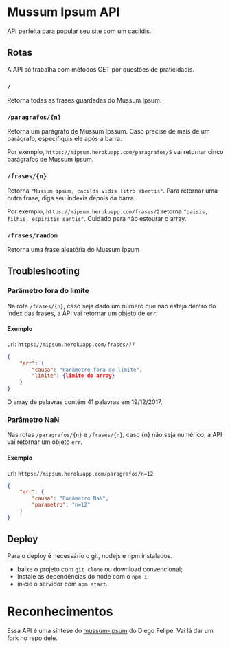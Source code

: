 # Mussum Ipsum API
API perfeita para popular seu site com um cacildis.

## Rotas
A API só trabalha com métodos GET por questões de praticidadis.

### `/`
Retorna todas as frases guardadas do Mussum Ipsum.

### `/paragrafos/{n}`
Retorna um parágrafo de Mussum Ipssum. Caso precise de mais de um parágrafo, especifiquis ele após a barra.

Por exemplo, `https://mipsum.herokuapp.com/paragrafos/5` vai retornar cinco parágrafos de Mussum Ipsum.

### `/frases/{n}`
Retorna `"Mussum ipsum, cacilds vidis litro abertis"`. Para retornar uma outra frase, diga seu indexis depois da barra.

Por exemplo, `https://mipsum.herokuapp.com/frases/2` retorna `"paisis, filhis, espiritis santis"`. Cuidado para não estourar o array.

### `/frases/random`
Retorna uma frase aleatória do Mussum Ipsum

## Troubleshooting

### Parâmetro fora do limite
Na rota `/frases/{n}`, caso seja dado um número que não esteja dentro do index das frases, a API vai retornar um objeto de `err`.

#### Exemplo
url: `https://mipsum.herokuapp.com/frases/77`
```json
{
    "err": {
        "causa": "Parâmetro fora do limite",
        "limite": {limite do array}
    }
}
```
O array de palavras contém 41 palavras em 19/12/2017.
### Parâmetro NaN
Nas rotas `/paragrafos/{n}` e `/frases/{n}`, caso {n} não seja numérico, a API vai retornar um objeto `err`.

#### Exemplo
url: `https://mipsum.herokuapp.com/paragrafos/n=12`
```json
{
    "err": {
        "causa": "Parâmetro NaN",
        "parametro": "n=12"
    }
}
```

## Deploy
Para o deploy é necessário o git, nodejs e npm instalados.
+ baixe o projeto com `git clone` ou download convencional;
+ instale as dependências do node com o `npm i`;
+ inicie o servidor com `npm start`.

# Reconhecimentos
Essa API é uma síntese do [mussum-ipsum](https://github.com/diegofelipece/mussum-ipsum) do Diego Felipe. Vai lá dar um fork no repo dele.